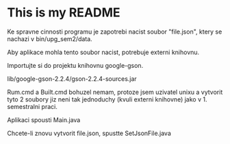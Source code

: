 # This is my README

Ke spravne cinnosti programu je zapotrebi nacist soubor "file.json", ktery se nachazi v bin/upg_sem2/data.

Aby aplikace mohla tento soubor nacist, potrebuje externi knihovnu.

Importujte si do projektu knihovnu google-gson.

lib/google-gson-2.2.4/gson-2.2.4-sources.jar


Rum.cmd a Built.cmd bohuzel nemam, protoze jsem uzivatel unixu
a vytvorit tyto 2 soubory jiz neni tak jednoduchy (kvuli externi knihovne) jako v 1. semestralni praci.

Aplikaci spousti Main.java

Chcete-li znovu vytvorit file.json, spustte SetJsonFile.java
